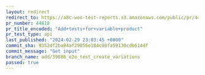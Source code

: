 ```yaml
---
layout: redirect
redirect_to: https://a8c-woo-test-reports.s3.amazonaws.com/public/pr/44818/api/index.html
pr_number: 44818
pr_title_encoded: "Add+tests+for+variable+product"
pr_test_type: api
last_published: "2024-02-29 23:03:45 +0000"
commit_sha: 9352df2ba94af29056e184c90fa59130cdb614df
commit_message: "Get input"
branch_name: add/39886_e2e_test_create_variations
passed: true
---
```


